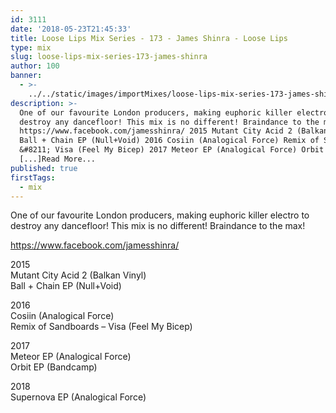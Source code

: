 ```yaml
---
id: 3111
date: '2018-05-23T21:45:33'
title: Loose Lips Mix Series - 173 - James Shinra - Loose Lips
type: mix
slug: loose-lips-mix-series-173-james-shinra
author: 100
banner:
  - >-
    ../../static/images/importMixes/loose-lips-mix-series-173-james-shinra/image3111.jpeg
description: >-
  One of our favourite London producers, making euphoric killer electro to
  destroy any dancefloor! This mix is no different! Braindance to the max!
  https://www.facebook.com/jamesshinra/ 2015 Mutant City Acid 2 (Balkan Vinyl)
  Ball + Chain EP (Null+Void) 2016 Cosiin (Analogical Force) Remix of Sandboards
  &#8211; Visa (Feel My Bicep) 2017 Meteor EP (Analogical Force) Orbit EP
  [...]Read More...
published: true
firstTags:
  - mix
---
```

One of our favourite London producers, making euphoric killer electro to destroy any dancefloor! This mix is no different! Braindance to the max!

https://www.facebook.com/jamesshinra/

2015  
Mutant City Acid 2 (Balkan Vinyl)  
Ball + Chain EP (Null+Void)

2016  
Cosiin (Analogical Force)  
Remix of Sandboards – Visa (Feel My Bicep)

2017  
Meteor EP (Analogical Force)  
Orbit EP (Bandcamp)

2018  
Supernova EP (Analogical Force)